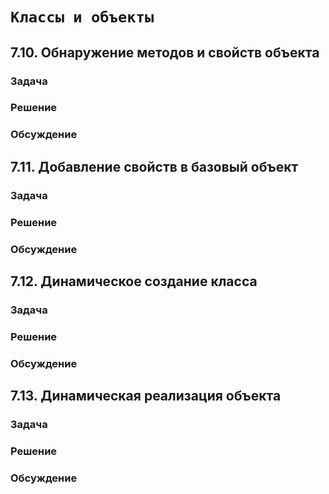 # `Классы и объекты`

## 7.10. Обнаружение методов и свойств объекта
### Задача
### Решение
### Обсуждение

## 7.11. Добавление свойств в базовый объект
### Задача
### Решение
### Обсуждение

## 7.12. Динамическое создание класса
### Задача
### Решение
### Обсуждение

## 7.13. Динамическая реализация объекта
### Задача
### Решение
### Обсуждение

